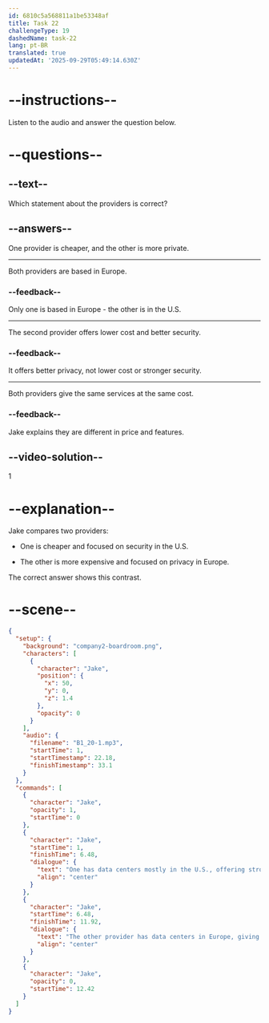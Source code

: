 ```yaml
---
id: 6810c5a568811a1be53348af
title: Task 22
challengeType: 19
dashedName: task-22
lang: pt-BR
translated: true
updatedAt: '2025-09-29T05:49:14.630Z'
---
```


<!-- (Audio) Jake: One has data centers mostly in the U.S., offering strong security features at a lower cost. The other provider has data centers in Europe, giving better data privacy but at a higher price. -->

# --instructions--

Listen to the audio and answer the question below.

# --questions--

## --text--

Which statement about the providers is correct?

## --answers--

One provider is cheaper, and the other is more private.

---

Both providers are based in Europe.

### --feedback--

Only one is based in Europe - the other is in the U.S.

---

The second provider offers lower cost and better security.

### --feedback--

It offers better privacy, not lower cost or stronger security.

---

Both providers give the same services at the same cost.

### --feedback--

Jake explains they are different in price and features.

## --video-solution--

1

# --explanation--

Jake compares two providers:

- One is cheaper and focused on security in the U.S.

- The other is more expensive and focused on privacy in Europe.

The correct answer shows this contrast.

# --scene--

```json
{
  "setup": {
    "background": "company2-boardroom.png",
    "characters": [
      {
        "character": "Jake",
        "position": {
          "x": 50,
          "y": 0,
          "z": 1.4
        },
        "opacity": 0
      }
    ],
    "audio": {
      "filename": "B1_20-1.mp3",
      "startTime": 1,
      "startTimestamp": 22.18,
      "finishTimestamp": 33.1
    }
  },
  "commands": [
    {
      "character": "Jake",
      "opacity": 1,
      "startTime": 0
    },
    {
      "character": "Jake",
      "startTime": 1,
      "finishTime": 6.48,
      "dialogue": {
        "text": "One has data centers mostly in the U.S., offering strong security features at a lower cost.",
        "align": "center"
      }
    },
    {
      "character": "Jake",
      "startTime": 6.48,
      "finishTime": 11.92,
      "dialogue": {
        "text": "The other provider has data centers in Europe, giving better privacy but at a higher price.",
        "align": "center"
      }
    },
    {
      "character": "Jake",
      "opacity": 0,
      "startTime": 12.42
    }
  ]
}
```
